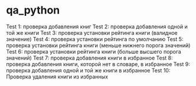 # qa_python

Test 1: проверка добавления книг
Test 2: проверка добавления одной и той же книги
Test 3: проверка установки рейтинга книги (валидное значение)
Test 4: проверка установки рейтинга по умолчанию 
Test 5: проверка установки рейтинга книги (меньше нижнего порога значений)
Test 6: проверка установки рейтинга книги (больше высшего порога значений)
Test 7: проверка добавления книги в избранное 
Test 8: проверка добавления книги, которой нет в словаре, в избранное 
Test 9: проверка добавления одной и той же книги в избранное 
Test 10: Проверка удаления книги из избранных